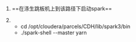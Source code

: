 1. ==在涤生跳板机上到该路径下启动spark==

2. - cd      /opt/cloudera/parcels/CDH/lib/spark3/bin
   -  ./spark-shell --master yarn


